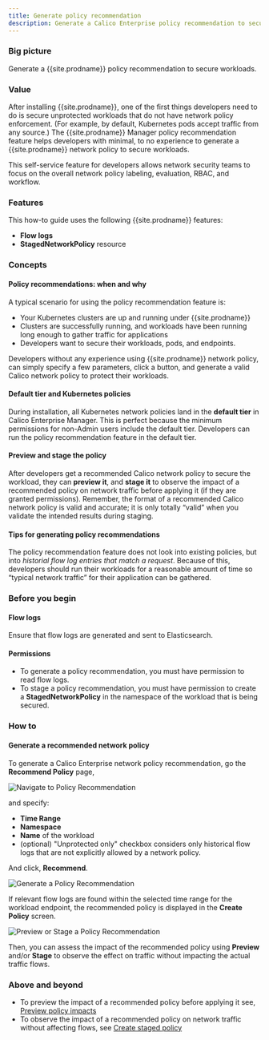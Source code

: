 ```yaml
---
title: Generate policy recommendation
description: Generate a Calico Enterprise policy recommendation to secure unprotected workloads.
---
```


### Big picture

Generate a {{site.prodname}} policy recommendation to secure workloads.

### Value

After installing {{site.prodname}}, one of the first things developers need to do is secure unprotected workloads that do not have network policy enforcement. (For example, by default, Kubernetes pods accept traffic from any source.) The {{site.prodname}} Manager policy recommendation feature helps developers with minimal, to no experience to generate a {{site.prodname}} network policy to secure workloads.

This self-service feature for developers allows network security teams to focus on the overall network policy labeling, evaluation, RBAC, and workflow.

### Features

This how-to guide uses the following {{site.prodname}} features:
- **Flow logs**
- **StagedNetworkPolicy** resource

### Concepts

#### Policy recommendations: when and why

A typical scenario for using the policy recommendation feature is:

- Your Kubernetes clusters are up and running under {{site.prodname}}
- Clusters are successfully running, and workloads have been running long enough to gather traffic for applications
- Developers want to secure their workloads, pods, and endpoints.

Developers without any experience using {{site.prodname}} network policy, can simply specify a few parameters, click a button, and generate a valid Calico network policy to protect their workloads.

#### Default tier and Kubernetes policies

During installation, all Kubernetes network policies land in the **default tier** in Calico Enterprise Manager. This is perfect because the minimum permissions for non-Admin users include the default tier. Developers can run the policy recommendation feature in the default tier.

#### Preview and stage the policy

After developers get a recommended Calico network policy to secure the workload, they can **preview it**, and **stage it** to observe the impact of a recommended policy on network traffic before applying it (if they are granted permissions). Remember, the format of a recommended Calico network policy is valid and accurate; it is only totally “valid” when you validate the intended results during staging.

#### Tips for generating policy recommendations

The policy recommendation feature does not look into existing policies, but into *historial flow log entries that match a request*. Because of this, developers should run their workloads for a reasonable amount of time so “typical network traffic” for their application can be gathered.

### Before you begin

#### Flow logs

Ensure that flow logs are generated and sent to Elasticsearch.

#### Permissions

- To generate a policy recommendation, you must have permission to read flow logs.
- To stage a policy recommendation, you must have permission to create a **StagedNetworkPolicy** in the namespace of the workload that is being secured.

### How to

#### Generate a recommended network policy

To generate a Calico Enterprise network policy recommendation, go the **Recommend Policy** page,

![Navigate to Policy Recommendation]({{site.baseurl}}/images/generate-policy-recommendation/recommend-policy-action-bar.png)

and specify:

- **Time Range**
- **Namespace**
- **Name** of the workload
- (optional)  "Unprotected only" checkbox considers only historical flow logs that are not explicitly allowed by a network policy.

And click, **Recommend**.

![Generate a Policy Recommendation]({{site.baseurl}}/images/generate-policy-recommendation/recommend-policy-screen.png)

If relevant flow logs are found within the selected time range for the workload endpoint, the recommended policy is displayed in the **Create Policy** screen.

![Preview or Stage a Policy Recommendation]({{site.baseurl}}/images/generate-policy-recommendation/create-policy-action-buttons.png)

Then, you can assess the impact of the recommended policy using **Preview** and/or **Stage** to observe the effect on traffic without impacting the actual traffic flows.


### Above and beyond

- To preview the impact of a recommended policy before applying it see, [Preview policy impacts]({{site.baseurl}}/security/policy-impact-preview)
- To observe the impact of a recommended policy on network traffic without affecting flows, see [Create staged policy]({{site.baseurl}}/security/staged-network-policies)
